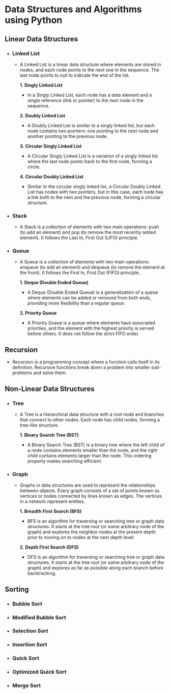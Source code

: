 ﻿# Data Structures and Algorithms using Python

## Linear Data Structures
- ### Linked List
  - A Linked List is a linear data structure where elements are stored in nodes, and each node points to the next one in the sequence. The last node points to null to indicate the end of the list.

    **1. Singly Linked List**
      - In a Singly Linked List, each node has a data element and a single reference (link or pointer) to the next node in the sequence.

    **2. Doubly Linked List**
      - A Doubly Linked List is similar to a singly linked list, but each node contains two pointers: one pointing to the next node and another pointing to the previous node.

    **3. Circular Singly Linked List**
      - A Circular Singly Linked List is a variation of a singly linked list where the last node points back to the first node, forming a circle.

    **4. Circular Doubly Linked List**
      - Similar to the circular singly linked list, a Circular Doubly Linked List has nodes with two pointers, but in this case, each node has a link both to the next and the previous node, forming a circular structure.

- ### Stack
  - A Stack is a collection of elements with two main operations: push (to add an element) and pop (to remove the most recently added element). It follows the Last In, First Out (LIFO) principle.

- ### Queue
  - A Queue is a collection of elements with two main operations: enqueue (to add an element) and dequeue (to remove the element at the front). It follows the First In, First Out (FIFO) principle.

    **1. Deque (Double Ended Queue)**
      - A Deque (Double Ended Queue) is a generalization of a queue where elements can be added or removed from both ends, providing more flexibility than a regular queue.

    **2. Priority Queue**
      - A Priority Queue is a queue where elements have associated priorities, and the element with the highest priority is served before others. It does not follow the strict FIFO order.

## Recursion
  - Recursion is a programming concept where a function calls itself in its definition. Recursive functions break down a problem into smaller sub-problems and solve them.

## Non-Linear Data Structures
- ### Tree
  - A Tree is a hierarchical data structure with a root node and branches that connect to other nodes. Each node has child nodes, forming a tree-like structure.

    **1. Binary Search Tree (BST)**
      - A Binary Search Tree (BST) is a binary tree where the left child of a node contains elements smaller than the node, and the right child contains elements larger than the node. This ordering property makes searching efficient.

- ### Graph
  - Graphs in data structures are used to represent the relationships between objects. Every graph consists of a set of points known as vertices or nodes connected by lines known as edges. The vertices in a network represent entities.

    **1. Breadth First Search (BFS)**
      - BFS is an algorithm for traversing or searching tree or graph data structures. It starts at the tree root (or some arbitrary node of the graph) and explores the neighbor nodes at the present depth prior to moving on to nodes at the next depth level.

    **2. Depth First Search (DFS)**
      - DFS is an algorithm for traversing or searching tree or graph data structures. It starts at the tree root (or some arbitrary node of the graph) and explores as far as possible along each branch before backtracking.

## Sorting
- ### Bubble Sort
- ### Modified Bubble Sort
- ### Selection Sort
- ### Insertion Sort
- ### Quick Sort
- ### Optimized Quick Sort
- ### Merge Sort

